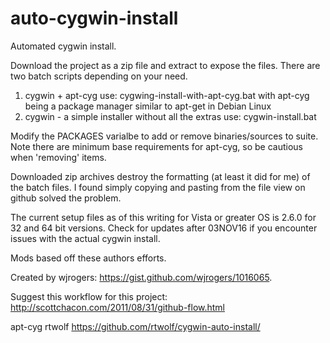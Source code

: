 auto-cygwin-install
===================

Automated cygwin install. 

Download the project as a zip file and extract to expose the files. There are two batch scripts depending on your need.

  1. cygwin + apt-cyg use:  cygwing-install-with-apt-cyg.bat with apt-cyg being a package manager similar to apt-get in Debian Linux
  2. cygwin - a simple installer without all the extras use: cygwin-install.bat

Modify the PACKAGES varialbe to add or remove binaries/sources to suite. Note there are minimum base requirements for apt-cyg, so be cautious when 'removing' items.

Downloaded zip archives destroy the formatting (at least it did for me) of the batch files. I found simply copying and pasting from the file view on github solved the problem.

The current setup files as of this writing for Vista or greater OS is 2.6.0 for 32 and 64 bit versions. Check for updates after 03NOV16 if you encounter issues with the actual cygwin install.


Mods based off these authors efforts.

Created by wjrogers: https://gist.github.com/wjrogers/1016065.

Suggest this workflow for this project: http://scottchacon.com/2011/08/31/github-flow.html

apt-cyg rtwolf https://github.com/rtwolf/cygwin-auto-install/
